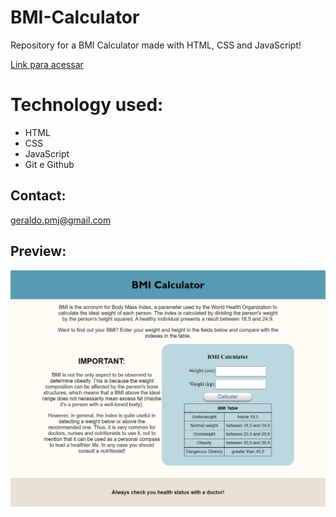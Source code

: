 # BMI-Calculator

Repository for a BMI Calculator made with HTML, CSS and JavaScript!

[Link para acessar](https://geraldopmj.github.io/BMI-Calculator/)

# Technology used:

- HTML
- CSS
- JavaScript
- Git e Github

## Contact:

geraldo.pmj@gmail.com

## Preview:

![preview](./preview2.png)

